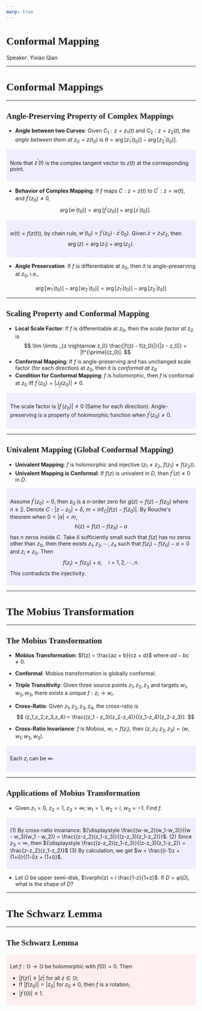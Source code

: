 ```yaml
---
marp: true
---
```

<style>
  section {
    font-family: 'LXGW Bright';
  }

  h1, h2, h3 {
    font-family: 'LXGW Bright';
  }
</style>
<style>
img[alt~="center"] {
  display: block;
  margin: 0 auto;
}
</style>
<style>
.note {
  background-color: #eef;
  padding: 10px;
  margin: 10px 0;
  text-align: left;
}
.trick {
  background-color: #fee;
  padding: 10px;
  margin: 10px 0;
  text-align: left;
}
</style>

# Conformal Mapping

Speaker: Yixiao Qian

---

# Conformal Mappings

---

## Angle-Preserving Property of Complex Mappings

- **Angle between two Curves**: Given $C_1:z=z_1(t)$ and $C_2:z=z_2(t)$, the *angle between them at $z_0=z(t_0)$* is $\theta = \operatorname{arg}[z^{\prime}_1(t_0)] - \operatorname{arg} [z^{\prime}_2(t_0)]$.

<div class=note>

Note that $z^{\prime}(t)$ is the complex tangent vector to $z(t)$ at the corresponding point.

</div>

- **Behavior of Complex Mapping**: If $f$ maps $C:z=z(t)$ to $C^{\prime}:z=w(t)$, and $f^{\prime}(z_0) \neq 0$,
$$ \operatorname{arg}[w^{\prime}(t_0)] = \operatorname{arg}[f^{\prime}(z_0)] + \operatorname{arg}[z^{\prime}(t_0)]. $$

<div class=note>

$w(t) = f(z(t))$, by chain rule, $w^{\prime}(t_0) = f^{\prime}(z_0) \cdot z^{\prime}(t_0)$. Given $z = z_1z_2$, then
$$\operatorname{arg}(z) = \operatorname{arg}(z_1) + \operatorname{arg}(z_2).$$

</div>

- **Angle Preservation**: If $f$ is differentiable at $z_0$, then it is angle-preserving at $z_0$, i.e.,

$$ \operatorname{arg}[w^{\prime}_1(t_0)] - \operatorname{arg}[w^{\prime}_2(t_0)] = \operatorname{arg}[z^{\prime}_1(t_0)] - \operatorname{arg}[z^{\prime}_2(t_0)] $$

---

## Scaling Property and Conformal Mapping

- **Local Scale Factor**: If $f$ is differentiable at $z_0$, then the *scale factor at $z_0$* is
$$ \lim \limits _{z \rightarrow z_0} \frac{|f(z) - f(z_0)|}{|z - z_0|} = |f^{\prime}(z_0)|. $$
- **Conformal Mapping**: If $f$ is angle-preserving and has unchanged scale factor (for each direction) at $z_0$, then it is *conformal at $z_0$*
- **Condition for Conformal Mapping**: $f$ is holomorphic, then $f$ is conformal at $z_0$ iff $f^{\prime}(z_0) = |J_f(z_0)| \neq 0$.

<div class=note>

The scale factor is $|f^{\prime}(z_0)| \neq 0$ (Same for each direction). Angle-preserving is a property of holomorphic function when $f^{\prime}(z_0) \neq 0$.

</div>

---

## Univalent Mapping (Global Conformal Mapping)

- **Univalent Mapping**: $f$ is holomorphic and injective ($z_1 \neq z_2$, $f(z_1) \neq f(z_2)$).
- **Univalent Mapping is Conformal**: If $f(z)$ is univalent in $D$, then $f^{\prime}(z) \neq 0$ in $D$.

<div class=note>

Assume $f^{\prime}(z_0) = 0$, then $z_0$ is a $n$-order zero for $g(z) = f(z) - f(z_0)$ where $n \geq 2$. Denote $C:|z-z_0| = \delta$, $m = \inf_C |f(z) - f(z_0)|$. By Rouche's theorem when $0 < |a| < m$, 
$$ h(z) = f(z) - f(z_0) - a $$
has $n$ zeros inside $C$. Take $\delta$ sufficiently small such that $f(z)$ has no zeros other than $z_0$, then there exists $z_1,z_2,\cdots,z_n$ such that $f(z_i)-f(z_0)-a = 0$ and $z_i \neq z_0$. Then
$$ f(z_i) = f(z_0) + a, \quad i = 1,2,\cdots,n. $$
This contradicts the injectivity.

</div>

---

# The Mobius Transformation

---

## The Mobius Transformation

- **Mobius Transformation**: $f(z) = \frac{az + b}{cz + d}$ where $ad - bc \neq 0$.
- **Conformal**: Mobius transformation is globally conformal.
- **Triple Transitivity**: Given three source points $z_1,z_2,z_3$ and targets $w_1,w_2,w_3$, there exists a unique $f:z_i \rightarrow w_i$.
- **Cross-Ratio**: Given $z_1,z_2,z_3,z_4$, the cross-ratio is
$$ (z_1,z_2;z_3,z_4):= \frac{(z_1 - z_3)(z_2-z_4)}{(z_1-z_4)(z_2-z_3)}. $$

- **Cross-Ratio Invariance**: $f$ is Mobius, $w_i = f(z_i)$, then $(z,z_1;z_2,z_3) = (w,w_1;w_2,w_3)$.

<div class=note>

Each $z_i$ can be $\infty$.

</div>

---

## Applications of Mobius Transformation

- Given $z_1 = 0$, $z_2 = 1$, $z_3 = \infty$; $w_1 = 1$, $w_2 = i$, $w_3 = -1$. Find $f$.

<div class=note>

(1) By cross-ratio invariance: ${\displaystyle \frac{(w-w_2)(w_1-w_3)}{(w - w_3)(w_1 - w_2)} = \frac{(z-z_2)(z_1-z_3)}{(z-z_3)(z_1-z_2)}}$.
(2) Since $z_3 = \infty$, then ${\displaystyle \frac{(z-z_2)(z_1-z_3)}{(z-z_3)(z_1-z_2)} = \frac{z-z_2}{z_1-z_2}}$
(3) By calculation, we get $w = \frac{(i-1)z + (1+i)}{(1-i)z + (1+i)}$.

</div>

- Let $\Omega$ be upper semi-disk, $\varphi(z) = i \frac{1-z}{1+z}$. If $D = \varphi(\Omega)$, what is the shape of $D$?

---

# The Schwarz Lemma

---

## The Schwarz Lemma

<div class=trick>

Let $f: \mathbb{D} \rightarrow \mathbb{D}$ be holomorphic with $f(0) = 0$. Then
- $|f(z)| \leq |z|$ for all $z \in \mathbb{D}$;
- If $|f(z_0)| = |z_0|$ for $z_0 \neq 0$, then $f$ is a rotation;
- $|f^{\prime}(0)| \leq 1$.

</div>

